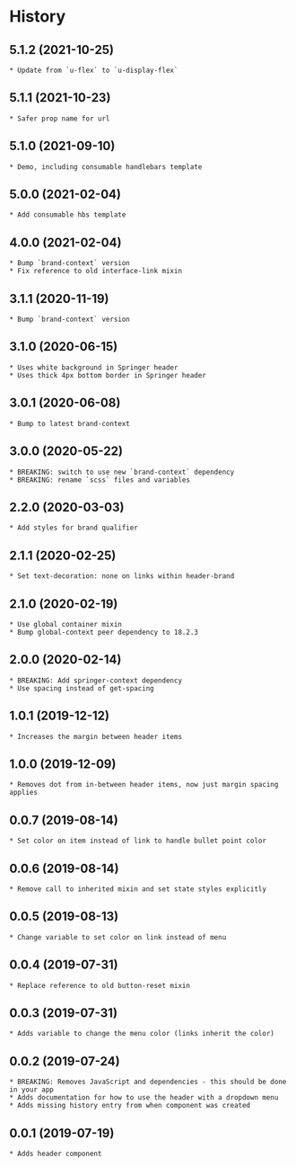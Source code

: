 # History

## 5.1.2 (2021-10-25)
    * Update from `u-flex` to `u-display-flex`

## 5.1.1 (2021-10-23)
    * Safer prop name for url

## 5.1.0 (2021-09-10)
    * Demo, including consumable handlebars template

## 5.0.0 (2021-02-04)
    * Add consumable hbs template

## 4.0.0 (2021-02-04)
    * Bump `brand-context` version
    * Fix reference to old interface-link mixin

## 3.1.1 (2020-11-19)
    * Bump `brand-context` version

## 3.1.0 (2020-06-15)
    * Uses white background in Springer header
    * Uses thick 4px bottom border in Springer header

## 3.0.1 (2020-06-08)
    * Bump to latest brand-context

## 3.0.0 (2020-05-22)
    * BREAKING: switch to use new `brand-context` dependency
    * BREAKING: rename `scss` files and variables

## 2.2.0 (2020-03-03)
	* Add styles for brand qualifier

## 2.1.1 (2020-02-25)
	* Set text-decoration: none on links within header-brand

## 2.1.0 (2020-02-19)
	* Use global container mixin
	* Bump global-context peer dependency to 18.2.3

## 2.0.0 (2020-02-14)
	* BREAKING: Add springer-context dependency
	* Use spacing instead of get-spacing

## 1.0.1 (2019-12-12)
	* Increases the margin between header items
	
## 1.0.0 (2019-12-09)
	* Removes dot from in-between header items, now just margin spacing applies

## 0.0.7 (2019-08-14)
	* Set color on item instead of link to handle bullet point color

## 0.0.6 (2019-08-14)
	* Remove call to inherited mixin and set state styles explicitly

## 0.0.5 (2019-08-13)
	* Change variable to set color on link instead of menu

## 0.0.4 (2019-07-31)
	* Replace reference to old button-reset mixin

## 0.0.3 (2019-07-31)
	* Adds variable to change the menu color (links inherit the color)

## 0.0.2 (2019-07-24)
	* BREAKING: Removes JavaScript and dependencies - this should be done in your app
	* Adds documentation for how to use the header with a dropdown menu
	* Adds missing history entry from when component was created 

 ## 0.0.1 (2019-07-19)
	* Adds header component
